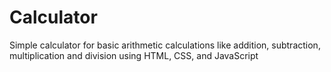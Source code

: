 # Calculator

Simple calculator for basic arithmetic calculations like addition, subtraction, multiplication and division using HTML, CSS, and JavaScript 
